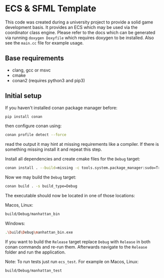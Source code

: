 # ECS & SFML Template

This code was created during a university project to provide a solid game development basis. It provides an ECS which may be used via the coordinator class engine. Please refer to the docs which can be generated via running `doxygen Doxyfile` which requires doxygen to be installed. Also see the `main.cc` file for example usage.

## Base requirements

- clang, gcc or msvc
- cmake
- conan2 (requires python3 and pip3)

## Initial setup

If you haven't installed conan package manager before:

```sh
pip install conan
```

then configure conan using:

```sh
conan profile detect --force
```

read the output it may hint at missing requirements like a compiler. If there is
something missing install it and repeat this step.

Install all dependencies and create cmake files for the `Debug` target:

```sh
conan install . --build=missing -c tools.system.package_manager:sudo=True -c tools.system.package_manager:mode=install -s build_type=Debug
```

Now we may build the `Debug` target:

```sh
conan build . -s build_type=Debug
```

The executable should now be located in one of those locations:

Macos, Linux:

```sh
build/Debug/manhattan_bin
```

Windows:

```sh
.\build\Debug\manhattan_bin.exe
```

If you want to build the `Release` target replace `Debug` with `Release` in both
conan commands and re-run them. Afterwards navigate to the `Release` folder
and run the application.

Note: To run tests just run `ecs_test`.
For example on Macos, Linux:

```sh
build/Debug/manhattan_test
```
